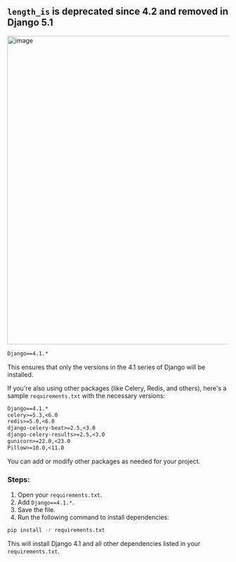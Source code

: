 ## `length_is` is deprecated since 4.2 and removed in Django 5.1

<img width="1316" height="701" alt="image" src="https://github.com/user-attachments/assets/725c032d-a509-4288-a3d0-e5101c3d1454" />

```txt
Django==4.1.*
```

This ensures that only the versions in the 4.1 series of Django will be installed.

If you're also using other packages (like Celery, Redis, and others), here's a sample `requirements.txt` with the necessary versions:

```txt
Django==4.1.*
celery>=5.3,<6.0
redis>=5.0,<6.0
django-celery-beat>=2.5,<3.0
django-celery-results>=2.5,<3.0
gunicorn>=22.0,<23.0
Pillow>=10.0,<11.0
```

You can add or modify other packages as needed for your project.

### Steps:

1. Open your `requirements.txt`.
2. Add `Django==4.1.*`.
3. Save the file.
4. Run the following command to install dependencies:

```bash
pip install -r requirements.txt
```

This will install Django 4.1 and all other dependencies listed in your `requirements.txt`.
